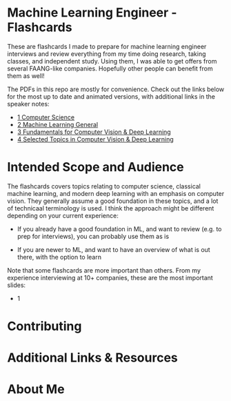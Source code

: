 # Machine Learning Engineer - Flashcards

These are flashcards I made to prepare for machine learning engineer interviews and review everything from my time doing research, taking classes, and independent study. Using them, I was able to get offers from several FAANG-like companies. Hopefully other people can benefit from them as well!

The PDFs in this repo are mostly for convenience. Check out the links below for the most up to date and animated versions, with additional links in the speaker notes:

* [1 Computer Science](https://docs.google.com/presentation/d/1uGIda3-VgQqzA3KQUDieiuPPF2-dJsH9-c1sRv0gfRs/edit?usp=sharing)
* [2 Machine Learning General](https://docs.google.com/presentation/d/1qSOwBrjEmZTXQqNqB9XRAV7QsB6SJrLZ4pZBCkpvzyA/edit?usp=sharing)
* [3 Fundamentals for Computer Vision & Deep Learning](https://docs.google.com/presentation/d/1Ru9UPxlXnx7FZ3bxcQ-SH9TB6nHtOflYYA1N_UMzv2g/edit?usp=sharing)
* [4 Selected Topics in Computer Vision & Deep Learning](https://docs.google.com/presentation/d/1tWWiKR-GI3uO0QKU-CBfLdGOvSyv-pD8g_kjuZvm4Mc/edit?usp=sharing)

# Intended Scope and Audience

The flashcards covers topics relating to computer science, classical machine learning, and modern deep learning with an emphasis on computer vision. They generally assume a good foundation in these topics, and a lot of technicaal terminology is used. I think the approach might be different depending on your current experience:

* If you already have a good foundation  in ML, and want to review (e.g. to prep for interviews), you can probably use them as is

* If you are newer to ML, and want to have an overview of what is out there, with the option to learn 

Note that some flashcards are more important than others. From my experience interviewing at 10+ companies, these are the most important slides:

* 1

# Contributing

# Additional Links & Resources

# About Me


